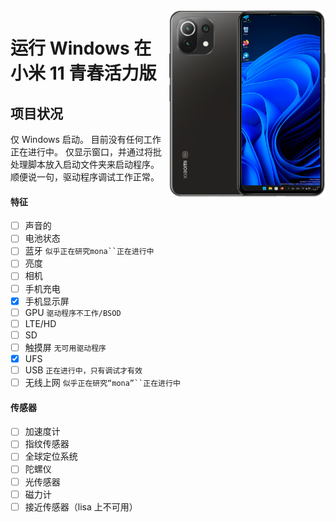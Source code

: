 <img align="right" src="https://github.com/ETCHDEV/Port-Windows-11-Xiaomi-11-Lite-NE/blob/main/lisa.png " width="250" alt="小米 11 青春活力版 上运行 Windows 11">


# 运行 Windows 在 小米 11 青春活力版

## 项目状况

仅 Windows 启动。 目前没有任何工作正在进行中。 仅显示窗口，并通过将批处理脚本放入启动文件夹来启动程序。 顺便说一句，驱动程序调试工作正常。

#### 特征

- [ ] 声音的
- [ ] 电池状态
- [ ] 蓝牙 `似乎正在研究mona``正在进行中`
- [ ] 亮度
- [ ] 相机
- [ ] 手机充电
- [x] 手机显示屏
- [ ] GPU `驱动程序不工作/BSOD`
- [ ] LTE/HD
- [ ] SD
- [ ] 触摸屏 `无可用驱动程序`
- [x] UFS
- [ ] USB `正在进行中，只有调试才有效`
- [ ] 无线上网 `似乎正在研究“mona”``正在进行中`
#### 传感器
- [ ] 加速度计
- [ ] 指纹传感器
- [ ] 全球定位系统
- [ ] 陀螺仪
- [ ] 光传感器
- [ ] 磁力计
- [ ] 接近传感器（lisa 上不可用）
